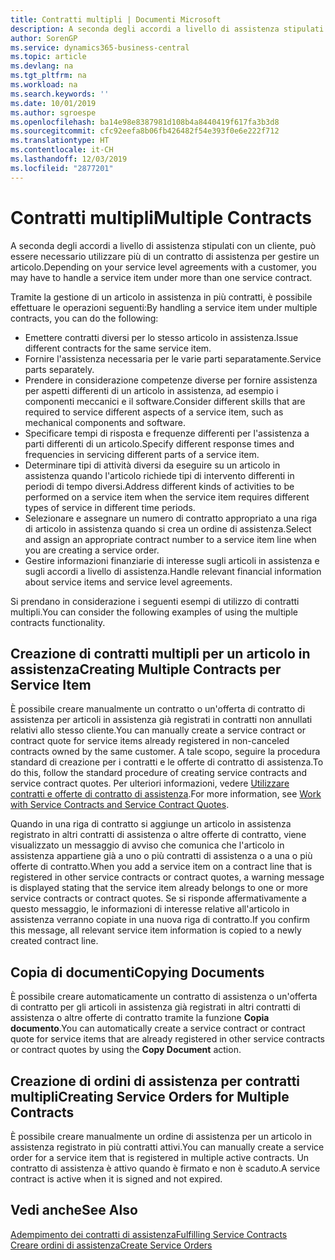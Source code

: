 ```yaml
---
title: Contratti multipli | Documenti Microsoft
description: A seconda degli accordi a livello di assistenza stipulati con un cliente, può essere necessario utilizzare più di un contratto di assistenza per gestire un articolo.
author: SorenGP
ms.service: dynamics365-business-central
ms.topic: article
ms.devlang: na
ms.tgt_pltfrm: na
ms.workload: na
ms.search.keywords: ''
ms.date: 10/01/2019
ms.author: sgroespe
ms.openlocfilehash: ba14e98e8387981d108b4a8440419f617fa3b3d8
ms.sourcegitcommit: cfc92eefa8b06fb426482f54e393f0e6e222f712
ms.translationtype: HT
ms.contentlocale: it-CH
ms.lasthandoff: 12/03/2019
ms.locfileid: "2877201"
---
```

# <a name="multiple-contracts"></a><span data-ttu-id="8c8e5-103">Contratti multipli</span><span class="sxs-lookup"><span data-stu-id="8c8e5-103">Multiple Contracts</span></span>
<span data-ttu-id="8c8e5-104">A seconda degli accordi a livello di assistenza stipulati con un cliente, può essere necessario utilizzare più di un contratto di assistenza per gestire un articolo.</span><span class="sxs-lookup"><span data-stu-id="8c8e5-104">Depending on your service level agreements with a customer, you may have to handle a service item under more than one service contract.</span></span>  
  
<span data-ttu-id="8c8e5-105">Tramite la gestione di un articolo in assistenza in più contratti, è possibile effettuare le operazioni seguenti:</span><span class="sxs-lookup"><span data-stu-id="8c8e5-105">By handling a service item under multiple contracts, you can do the following:</span></span>  
  
* <span data-ttu-id="8c8e5-106">Emettere contratti diversi per lo stesso articolo in assistenza.</span><span class="sxs-lookup"><span data-stu-id="8c8e5-106">Issue different contracts for the same service item.</span></span>  
* <span data-ttu-id="8c8e5-107">Fornire l'assistenza necessaria per le varie parti separatamente.</span><span class="sxs-lookup"><span data-stu-id="8c8e5-107">Service parts separately.</span></span>  
* <span data-ttu-id="8c8e5-108">Prendere in considerazione competenze diverse per fornire assistenza per aspetti differenti di un articolo in assistenza, ad esempio i componenti meccanici e il software.</span><span class="sxs-lookup"><span data-stu-id="8c8e5-108">Consider different skills that are required to service different aspects of a service item, such as mechanical components and software.</span></span>  
* <span data-ttu-id="8c8e5-109">Specificare tempi di risposta e frequenze differenti per l'assistenza a parti differenti di un articolo.</span><span class="sxs-lookup"><span data-stu-id="8c8e5-109">Specify different response times and frequencies in servicing different parts of a service item.</span></span>  
* <span data-ttu-id="8c8e5-110">Determinare tipi di attività diversi da eseguire su un articolo in assistenza quando l'articolo richiede tipi di intervento differenti in periodi di tempo diversi.</span><span class="sxs-lookup"><span data-stu-id="8c8e5-110">Address different kinds of activities to be performed on a service item when the service item requires different types of service in different time periods.</span></span>  
* <span data-ttu-id="8c8e5-111">Selezionare e assegnare un numero di contratto appropriato a una riga di articolo in assistenza quando si crea un ordine di assistenza.</span><span class="sxs-lookup"><span data-stu-id="8c8e5-111">Select and assign an appropriate contract number to a service item line when you are creating a service order.</span></span>  
* <span data-ttu-id="8c8e5-112">Gestire informazioni finanziarie di interesse sugli articoli in assistenza e sugli accordi a livello di assistenza.</span><span class="sxs-lookup"><span data-stu-id="8c8e5-112">Handle relevant financial information about service items and service level agreements.</span></span>  
  
<span data-ttu-id="8c8e5-113">Si prendano in considerazione i seguenti esempi di utilizzo di contratti multipli.</span><span class="sxs-lookup"><span data-stu-id="8c8e5-113">You can consider the following examples of using the multiple contracts functionality.</span></span>  
  
## <a name="creating-multiple-contracts-per-service-item"></a><span data-ttu-id="8c8e5-114">Creazione di contratti multipli per un articolo in assistenza</span><span class="sxs-lookup"><span data-stu-id="8c8e5-114">Creating Multiple Contracts per Service Item</span></span>  
<span data-ttu-id="8c8e5-115">È possibile creare manualmente un contratto o un'offerta di contratto di assistenza per articoli in assistenza già registrati in contratti non annullati relativi allo stesso cliente.</span><span class="sxs-lookup"><span data-stu-id="8c8e5-115">You can manually create a service contract or contract quote for service items already registered in non-canceled contracts owned by the same customer.</span></span> <span data-ttu-id="8c8e5-116">A tale scopo, seguire la procedura standard di creazione per i contratti e le offerte di contratto di assistenza.</span><span class="sxs-lookup"><span data-stu-id="8c8e5-116">To do this, follow the standard procedure of creating service contracts and service contract quotes.</span></span> <span data-ttu-id="8c8e5-117">Per ulteriori informazioni, vedere [Utilizzare contratti e offerte di contratto di assistenza](service-how-to-create-service-contracts-and-service-contract-quotes.md).</span><span class="sxs-lookup"><span data-stu-id="8c8e5-117">For more information, see [Work with Service Contracts and Service Contract Quotes](service-how-to-create-service-contracts-and-service-contract-quotes.md).</span></span>  
  
<span data-ttu-id="8c8e5-118">Quando in una riga di contratto si aggiunge un articolo in assistenza registrato in altri contratti di assistenza o altre offerte di contratto, viene visualizzato un messaggio di avviso che comunica che l'articolo in assistenza appartiene già a uno o più contratti di assistenza o a una o più offerte di contratto.</span><span class="sxs-lookup"><span data-stu-id="8c8e5-118">When you add a service item on a contract line that is registered in other service contracts or contract quotes, a warning message is displayed stating that the service item already belongs to one or more service contracts or contract quotes.</span></span> <span data-ttu-id="8c8e5-119">Se si risponde affermativamente a questo messaggio, le informazioni di interesse relative all'articolo in assistenza verranno copiate in una nuova riga di contratto.</span><span class="sxs-lookup"><span data-stu-id="8c8e5-119">If you confirm this message, all relevant service item information is copied to a newly created contract line.</span></span>  
  
## <a name="copying-documents"></a><span data-ttu-id="8c8e5-120">Copia di documenti</span><span class="sxs-lookup"><span data-stu-id="8c8e5-120">Copying Documents</span></span>  
<span data-ttu-id="8c8e5-121">È possibile creare automaticamente un contratto di assistenza o un'offerta di contratto per gli articoli in assistenza già registrati in altri contratti di assistenza o altre offerte di contratto tramite la funzione **Copia documento**.</span><span class="sxs-lookup"><span data-stu-id="8c8e5-121">You can automatically create a service contract or contract quote for service items that are already registered in other service contracts or contract quotes by using the **Copy Document** action.</span></span>  
  
## <a name="creating-service-orders-for-multiple-contracts"></a><span data-ttu-id="8c8e5-122">Creazione di ordini di assistenza per contratti multipli</span><span class="sxs-lookup"><span data-stu-id="8c8e5-122">Creating Service Orders for Multiple Contracts</span></span>  
<span data-ttu-id="8c8e5-123">È possibile creare manualmente un ordine di assistenza per un articolo in assistenza registrato in più contratti attivi.</span><span class="sxs-lookup"><span data-stu-id="8c8e5-123">You can manually create a service order for a service item that is registered in multiple active contracts.</span></span> <span data-ttu-id="8c8e5-124">Un contratto di assistenza è attivo quando è firmato e non è scaduto.</span><span class="sxs-lookup"><span data-stu-id="8c8e5-124">A service contract is active when it is signed and not expired.</span></span>  
  
## <a name="see-also"></a><span data-ttu-id="8c8e5-125">Vedi anche</span><span class="sxs-lookup"><span data-stu-id="8c8e5-125">See Also</span></span>  
[<span data-ttu-id="8c8e5-126">Adempimento dei contratti di assistenza</span><span class="sxs-lookup"><span data-stu-id="8c8e5-126">Fulfilling Service Contracts</span></span>](service-fulfill-service-contracts.md)  
[<span data-ttu-id="8c8e5-127">Creare ordini di assistenza</span><span class="sxs-lookup"><span data-stu-id="8c8e5-127">Create Service Orders</span></span>](service-how-to-create-service-orders.md)  
